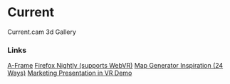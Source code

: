 # Current

Current.cam 3d Gallery



### Links
[A-Frame](https://aframe.io/)
[Firefox Nightly (supports WebVR)](https://www.mozilla.org/en-US/firefox/channel/desktop/)
[Map Generator Inspiration (24 Ways)](https://24ways.org/2016/first-steps-in-vr/)
[Marketing Presentation in VR Demo](https://github.com/slightlyoffbeat/marketing-vr)
